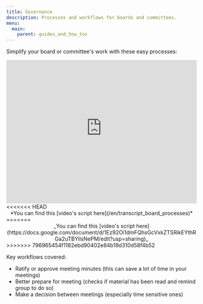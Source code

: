 ```yaml
---
title: Governance
description: Processes and workflows for boards and committees.
menu:
  main:
    parent: guides_and_how_tos
---
```


Simplify your board or committee's work with these easy processes:
<iframe width="100%" height="380px" src="https://www.youtube-nocookie.com/embed/FITqrhLuh8I" frameborder="0" allowfullscreen></iframe>
<<<<<<< HEAD
<center>*You can find this [video's script here](/en/transcript_board_processes)*</center>
=======
<center>_You can find this [video's script here](https://docs.google.com/document/d/1Ez92Oi1dmFQhsGcVxkZTSRikEYthRGa2uTBYilsNePM/edit?usp=sharing)_</center>
>>>>>>> 796965454f1182ebd90402e84b19d310d58f4b52

Key workflows covered:

- Ratify or approve meeting minutes (this can save a lot of time in your meetings)
- Better prepare for meeting (checks if material has been read and remind group to do so)
- Make a decision between meetings (especially time sensitive ones)

